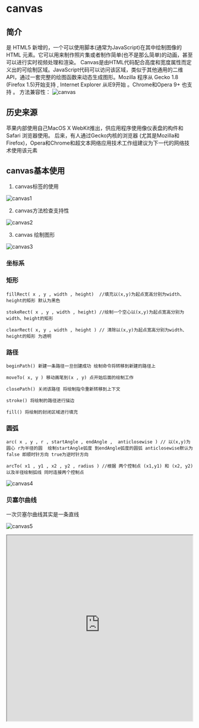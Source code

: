 # canvas

## 简介
 
 <canvas>是 HTML5 新增的，一个可以使用脚本(通常为JavaScript)在其中绘制图像的 HTML 元素。它可以用来制作照片集或者制作简单(也不是那么简单)的动画，甚至可以进行实时视频处理和渲染。
Canvas是由HTML代码配合高度和宽度属性而定义出的可绘制区域。JavaScript代码可以访问该区域，类似于其他通用的二维API，通过一套完整的绘图函数来动态生成图形。
​ Mozilla 程序从 Gecko 1.8 (Firefox 1.5)开始支持 <canvas>, Internet Explorer 从IE9开始<canvas> 。Chrome和Opera 9+ 也支持 <canvas>。
方法兼容性：
![canvas](https://img-oss.yunshanmeicai.com/weixin/mall/cdn/meicai_blog/weapp/images/canvas.png)
## 历史来源
苹果内部使用自己MacOS X WebKit推出，供应用程序使用像仪表盘的构件和 Safari 浏览器使用。 后来，有人通过Gecko内核的浏览器 (尤其是Mozilla和Firefox)，Opera和Chrome和超文本网络应用技术工作组建议为下一代的网络技术使用该元素

## canvas基本使用
1. canvas标签的使用

![canvas1](https://img-oss.yunshanmeicai.com/weixin/mall/cdn/meicai_blog/weapp/images/canvas1.png)

2. canvas方法检查支持性

![canvas2](https://img-oss.yunshanmeicai.com/weixin/mall/cdn/meicai_blog/weapp/images/canvas2.png)


3. canvas 绘制图形

![canvas3](https://img-oss.yunshanmeicai.com/weixin/mall/cdn/meicai_blog/weapp/images/canvas3.png)

### 坐标系

### 矩形

```
fillRect( x , y , width , height)  //填充以(x,y)为起点宽高分别为width、height的矩形 默认为黑色

stokeRect( x , y , width , height) //绘制一个空心以(x,y)为起点宽高分别为width、height的矩形

clearRect( x, y , width , height ) // 清除以(x,y)为起点宽高分别为width、height的矩形 为透明 
```


### 路径

```
beginPath() 新建一条路径一旦创建成功 绘制命令将转移到新建的路径上

moveTo( x, y ) 移动画笔到(x , y) 点开始后面的绘制工作

closePath() 关闭该路径 将绘制指令重新转移到上下文

stroke() 将绘制的路径进行描边

fill() 将绘制的封闭区域进行填充
```

### 圆弧

```
arc( x , y , r , startAngle , endAngle ,  anticlosewise ) // 以(x,y)为圆心 r为半径的圆  绘制startAngle弧度 到endAngle弧度的圆弧 anticlosewise默认为false 即顺时针方向 true为逆时针方向

arcTo( x1 , y1 , x2 , y2 , radius ) //根据 两个控制点 (x1,y1) 和 (x2, y2)以及半径绘制弧线 同时连接两个控制点
```
![canvas4](https://img-oss.yunshanmeicai.com/weixin/mall/cdn/meicai_blog/weapp/images/canvas4.png)
### 贝塞尔曲线

​一次贝塞尔曲线其实是一条直线

![canvas5](https://img-oss.yunshanmeicai.com/weixin/mall/cdn/meicai_blog/weapp/images/canvas5.gif)
<iframe height=500 width=500 src="https://img-oss.yunshanmeicai.com/weixin/mall/cdn/meicai_blog/weapp/images/canvas5.gif">
二次贝塞尔曲线

![canvas6](https://img-oss.yunshanmeicai.com/weixin/mall/cdn/meicai_blog/weapp/images/canvas6.gif)
<iframe height=500 width=500 src="https://img-oss.yunshanmeicai.com/weixin/mall/cdn/meicai_blog/weapp/images/canvas6.gif">
三次贝塞尔曲线

![canvas7](https://img-oss.yunshanmeicai.com/weixin/mall/cdn/meicai_blog/weapp/images/canvas7.gif)
<iframe height=500 width=500 src="https://img-oss.yunshanmeicai.com/weixin/mall/cdn/meicai_blog/weapp/images/canvas7.gif">

二次贝塞尔曲线

```
quadraticCurveTo( cp1x, cp1y , x ,y )   // (cp1x,cp1y) 控制点    (x,y)结束点
```

三次贝塞尔曲线

```
bezierCurveTo( cp1x, cp1y ,cp2x , cp2y ,x , y )//（cp1x,cp1y）控制点1   (cp2x,cp2y) 控制点2  (x,y)结束点
```

### 样式添加

```
fillStyle = color

strokeStyle = color 

//color 可以为颜色值、渐变对象(并非样式！！！！)


lineWidth  = value  线宽

lineCap = type （butt 、 round 、square）线条末端样式   依次是方形、圆形&突出、方形&突出
```
![canvas8](https://img-oss.yunshanmeicai.com/weixin/mall/cdn/meicai_blog/weapp/images/canvas8.png)
```
lineJoin = type （round 、bevel 、 miter）线条交汇处样式 依次是圆形、平角 、 三角形
```
![canvas9](https://img-oss.yunshanmeicai.com/weixin/mall/cdn/meicai_blog/weapp/images/canvas9.png)
```

ctx.setLineDash([ 实际长度 , 间隙长度 ]) //虚线 setLineDash接受数组

ctx.lineDashOffet  //设置偏移量
```

### 渐变

```
var gradient = ctx.createLinearGradient( x1 ,y1 ,x2 ,y2); //线性渐变

var gradient = ctx.createRadialGradient(x1 ,y1 ,r1 ,x2 ,y2 ,r2);//径向渐变

gradient.addColorStop( position , color )// position:相对位置0~1    color:该位置下的颜色
```

### 透明度

```
ctx.globalAlpha = value (0~1)
```

### 文本

```
fillText( text , x , y , [,maxWidth]) 在(x,y)位置绘制text文本  最大宽度为maxWidth(可选)

strokeText( text ,x ,y ,[,maxWidth]) 在(x,y)位置绘制text文本边框  最大宽度为maxWidth(可选)

font = value               eg:"100px sans-serif"  
```

### 绘制图片

```
drawImage( image , x , y , width , height ) image为图片对象、从(x,y)处放置宽高分别为width height的图片

drawImage( image , sx , sy , swidth , sheight ,dx ,dy ,dwidth ,dheight) 切片前四个是定义图像源的切片位置和大小   后四个是定期切片的目标显示位置大小
```
![canvas10](https://img-oss.yunshanmeicai.com/weixin/mall/cdn/meicai_blog/weapp/images/canvas10.png)
### 状态保存 恢复

```
save()

restore()
```

### 动作

```
translate( x , y ) 将canvas原点的移动到 (x,y)     （save&restore保存初始状态！！！）

rotate( angle ) 顺时针方向旋转坐标轴 angle弧度

scale(x,y) 将图形横向缩放x倍、纵向缩放y倍   （ x、y大于1是放大  小于1为缩放！！！）
```

### 全局合成操作

globalCompositeOperation = type;
source-over

![canvas11](https://img-oss.yunshanmeicai.com/weixin/mall/cdn/meicai_blog/weapp/images/canvas11.png)

source-in

![canvas12](https://img-oss.yunshanmeicai.com/weixin/mall/cdn/meicai_blog/weapp/images/canvas12.png)

source-out

![canvas13](https://img-oss.yunshanmeicai.com/weixin/mall/cdn/meicai_blog/weapp/images/canvas13.png)

source-atop

![canvas14](https://img-oss.yunshanmeicai.com/weixin/mall/cdn/meicai_blog/weapp/images/canvas14.png)

destination-over

![canvas15](https://img-oss.yunshanmeicai.com/weixin/mall/cdn/meicai_blog/weapp/images/canvas15.png)

destination-in

![canvas16](https://img-oss.yunshanmeicai.com/weixin/mall/cdn/meicai_blog/weapp/images/canvas16.png)

destination-out

![canvas17](https://img-oss.yunshanmeicai.com/weixin/mall/cdn/meicai_blog/weapp/images/canvas17.png)

destination-atop

![canvas18](https://img-oss.yunshanmeicai.com/weixin/mall/cdn/meicai_blog/weapp/images/canvas18.png)

xor

![canvas19](https://img-oss.yunshanmeicai.com/weixin/mall/cdn/meicai_blog/weapp/images/canvas19.png)

copy

![canvas20](https://img-oss.yunshanmeicai.com/weixin/mall/cdn/meicai_blog/weapp/images/canvas20.png)

### 裁剪

```
clip //只显示裁剪区域内部区域  (使用save & restore 存储canvas状态！！！)
```

### 动画

```
clearRect() 清空画布

save&restore 保存恢复canvas状态
```

### 定时执行
* setInterval()
* setTimeout()
* requestAnimationFrame()

区别详见：https://www.cnblogs.com/xiaohuochai/p/5777186.html

# svg

### 标签
* 矩形  rect
* 圆形  circle
* 椭圆  ellipse
* 线  line
* 折线  polyline
* 多边形  polygon
* 路径  path  
* 文本 text

详细标签 ： http://www.runoob.com/svg/svg-reference.html

### 属性

* 宽度  width
* 高度 height
* css样式 style
* 填充色 fill
* 边框颜色 stroke
* 边框宽度 stroke-width
* 边框首尾 stroke-linecap
* 线条样式 stroke-dasharray (需要填写线条宽度以及线条间隙  依据顺序填写一个循环)
* 线条每一段的起始偏移量 stroke-dashoffet
* 填充透明度 fill-opacity
* 边框 stroke-opacity 
* 图形填充规则 fill-rule （nonzero evenodd）
* 动作 transform （中心点为图像左上角,并且只支持2d变换

详情：https://www.zhangxinxu.com/wordpress/2015/10/understand-svg-transform/

* translate(10 ,10 ) or translate(10 10)
* rotate(20) or rotate(20 , x  y)    x,y为旋转中心点 并且只能是默认deg单位
* scale(x , y)

![canvas21](https://img-oss.yunshanmeicai.com/weixin/mall/cdn/meicai_blog/weapp/images/canvas21.png)

* viewBox 属性 


详情：https://www.zhangxinxu.com/wordpress/2014/08/svg-viewport-viewbox-preserveaspectratio/

* viewBox = "x , y , width , height" 
* preserveAspectRatio属性 

详情：https://www.zhangxinxu.com/wordpress/2014/08/svg-viewport-viewbox-preserveaspectratio/

![canvas22](https://img-oss.yunshanmeicai.com/weixin/mall/cdn/meicai_blog/weapp/images/canvas22.png)

![canvas23](https://img-oss.yunshanmeicai.com/weixin/mall/cdn/meicai_blog/weapp/images/canvas23.png)



#### 矩形 rect
* 距离左侧位置 x
* 距离顶部位置 y
* 矩形产生圆角 rx
* 矩形产生圆角 ry


#### 圆形 circle
* 圆点 cx cy
* 半径 r


#### 椭圆 ellipse
* 椭圆中心坐标   cx cy
* 水平半径 rx
* 垂直半径 ry

#### 直线 line
* 开始点 x1  y1
* 结束点 x2 y2

#### 多边形 polygon
*  定义多边形每个角的x y 坐标   points  (eg:points="200,10 250,190 160,210")

#### 曲线 polyline
* 定义折线起点 拐点 重点 points( eg: points="0,40 40,40 40,80 80,80 80,120 120,120 120,160" )


#### 路径path
  * M = moveto    移动画笔
  * L = lineto  画线
  * H = horizontal lineto  水平线
  * V = vertical lineto 垂直线
  * C = curveto 曲线
  * S = smooth curveto 光滑曲线
  * Q = quadratic Bezier curve 贝塞尔曲线
  * T =  smooth quadratic Bezier curveto 光滑贝塞尔曲线
  * A = elliptical Arc 椭圆
  * Z = closepath  结束路径

注意 ： 上面的命令大写表示绝对定位，小写表示相对定位

* 文字
```
<svg><text x="10" y="20" fill="red" transform="rotate(30,20,40)"></text></svg>
```

#### 其他超链接、tspan textPath等标签的使用不再详细的讲解
* 详情：http://www.runoob.com/svg/svg-text.html

#### 这里会发现svg标签多并且path路径等又很难计算等 推荐使用svg编辑器来生成路径 这里我们以Method Draw编辑器为例
#### 使用教程网址：https://blog.csdn.net/q1056843325/article/details/54563750
#### 英文在线工具网址：https://editor.method.ac/
#### 中文在线网址：https://c.runoob.com/more/svgeditor/


#### 相关链接：
* https://blog.csdn.net/u012468376/article/details/73350998
* https://www.w3cplus.com/canvas/gradient.html
* http://www.runoob.com/svg/svg-tutorial.html
